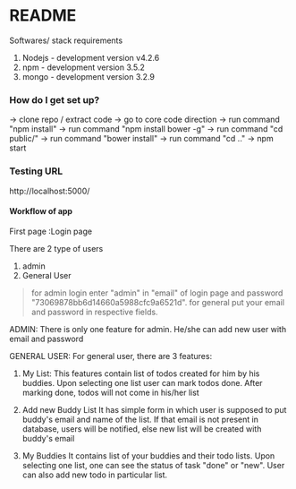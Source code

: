 # README #


Softwares/ stack requirements
1. Nodejs - development version v4.2.6
2. npm  - development version 3.5.2
3. mongo - development version 3.2.9


### How do I get set up? ###

-> clone repo / extract code
-> go to core code direction
-> run command "npm install"
-> run command "npm install bower -g"
-> run command "cd public/"
-> run command "bower install"
-> run command "cd .."
-> npm start

### Testing URL
http://localhost:5000/


#### Workflow of app
First page :Login page

There are 2 type of users
1. admin
2. General User

 > for admin login enter "admin" in "email" of login page and password "73069878bb6d14660a5988cfc9a6521d".
 > for general put your email and password in respective fields.

 ADMIN: 
 There is only one feature for admin. He/she can add new user with email and password

 GENERAL USER:
 For general user, there are 3 features:
 1) My List:
 	This features contain list of todos created for him by his buddies. Upon selecting one
 	list user can mark todos done. After marking done, todos will not come in his/her list

 2) Add new Buddy List
 	It has simple form in which user is supposed to put buddy's email and name of the list. If that email is not present in database, users will be notified, else new list will be created with buddy's email

 3) My Buddies
 	It contains list of your buddies and their todo lists. Upon selecting one list, one can see the status of task "done" or "new". User can also add new todo in particular list.